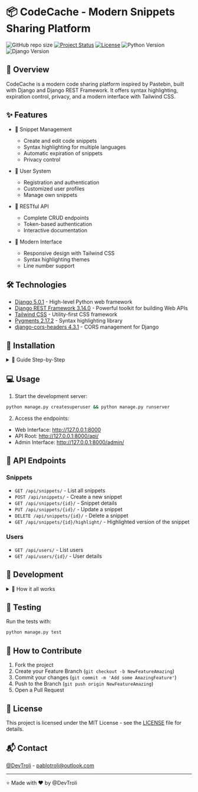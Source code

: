 # 📦 CodeCache - Modern Snippets Sharing Platform

![GitHub repo size](https://img.shields.io/github/repo-size/DevTroli/PasteBin)
[![Project Status][status-shield]][status-url]
[![License][license-shield]][license-url]
![Python Version](https://img.shields.io/badge/python-3.8%2B-blue)
![Django Version](https://img.shields.io/badge/django-5.0.1-green)

## 🌟 Overview
CodeCache is a modern code sharing platform inspired by Pastebin, built with Django and Django REST Framework. It offers syntax highlighting, expiration control, privacy, and a modern interface with Tailwind CSS.

## ✨ Features
- 🚀 Snippet Management
  - Create and edit code snippets
  - Syntax highlighting for multiple languages
  - Automatic expiration of snippets
  - Privacy control
  
- 👤 User System
  - Registration and authentication
  - Customized user profiles
  - Manage own snippets
  
- 🔌 RESTful API
  - Complete CRUD endpoints
  - Token-based authentication
  - Interactive documentation
  
- 🎨 Modern Interface
  - Responsive design with Tailwind CSS
  - Syntax highlighting themes
  - Line number support

## 🛠️ Technologies
- [Django 5.0.1](https://www.djangoproject.com/) - High-level Python web framework
- [Django REST Framework 3.14.0](https://www.django-rest-framework.org/) - Powerful toolkit for building Web APIs
- [Tailwind CSS](https://tailwindcss.com/) - Utility-first CSS framework
- [Pygments 2.17.2](https://pygments.org/) - Syntax highlighting library
- [django-cors-headers 4.3.1](https://github.com/adamchainz/django-cors-headers) - CORS management for Django

## 🚀 Installation
<details>
<summary>📖 Guide Step-by-Step</summary>
  
1. Clone the repository:
```bash
git clone https://github.com/DevTroli/PasteBin.git && cd PasteBin
```

2. Create and activate a virtual environment:
```bash
python -m venv .venv --clear && source .venv/bin/activate  # or venv\Scripts\activate  # Windows
```

3. Install the dependencies:
```bash
pip install -r requirements.txt
```

4. Set up the database:
```bash
python manage.py migrate
```
</details>

## 💻 Usage
1. Start the development server:
```bash
python manage.py createsuperuser && python manage.py runserver
```

2. Access the endpoints:
* Web Interface: http://127.0.0.1:8000
* API Root: http://127.0.0.1:8000/api/
* Admin Interface: http://127.0.0.1:8000/admin/

## 🔌 API Endpoints
### Snippets
* `GET /api/snippets/` - List all snippets
* `POST /api/snippets/` - Create a new snippet
* `GET /api/snippets/{id}/` - Snippet details
* `PUT /api/snippets/{id}/` - Update a snippet
* `DELETE /api/snippets/{id}/` - Delete a snippet
* `GET /api/snippets/{id}/highlight/` - Highlighted version of the snippet

### Users
* `GET /api/users/` - List users
* `GET /api/users/{id}/` - User details

## 🔧 Development
<details>
<summary>📖 How it all works</summary>

#### Project Structure
```
PasteBin/
├── manage.py  # The main Django management script
├── requirements.txt  # The project dependencies
├── .gitignore  # Ignored files for Git
├── LICENSE  # Project license
├── README.md  # Project documentation
├── contrib/
│   ├── envGen.py  # Script to generate environment variables
├── setup/
│   ├── settings.py  # Django project settings
│   ├── urls.py  # Django URL configuration
│   └── wsgi.py  # WSGI server configuration
│   └── __init__.py  # Python package initialization
├── snippets/
│   ├── migrations/  # Django database migrations
│   ├── templatetags/  # Custom Django template tags
│   ├── __init__.py  # Python package initialization
│   ├── models.py  # Django models for the Snippets app
│   ├── serializers.py  # Django REST Framework serializers
│   ├── views.py  # Django views for the Snippets app
│   └── urls.py  # URLs for the Snippets app
│   └── tests.py  # Tests for the Snippets app
│   └── apps.py  # Django app configuration
├── staticfiles/
│   ├── admin/  # Static files for the Django admin interface
│   ├── django_extentions/  # Static files for Django extensions
│   ├── rest_framework/  # Static files for Django REST Framework
└── templates/
    ├── base.html  # The main base template
    ├── includes/  # Additional template partials
    ├── registration/  # Templates for user registration and authentication
    └── snippets/  # Templates for the Snippets app
```

#### Configure environment variables
```bash
python contrib/envGen.py
# Don't forget to add your database access to .env
```
</details>

## 🧪 Testing
Run the tests with:
```bash
python manage.py test
```

## 👥 How to Contribute
1. Fork the project
2. Create your Feature Branch (`git checkout -b NewFeatureAmazing`)
3. Commit your changes (`git commit -m 'Add some AmazingFeature'`)
4. Push to the Branch (`git push origin NewFeatureAmazing`)
5. Open a Pull Request

## 📄 License
This project is licensed under the MIT License - see the [LICENSE](LICENSE) file for details.

## 📬 Contact
[@DevTroli](https://github.com/DevTroli) - pablotroli@outlook.com

---
⭐️ Made with ❤️ by @DevTroli

<!-- MARKDOWN LINKS & IMAGES -->
[status-shield]: https://img.shields.io/badge/status-active-success.svg
[status-url]: #
[version-shield]: https://img.shields.io/badge/version-1.0.0-blue.svg
[version-url]: #
[license-shield]: https://img.shields.io/badge/license-MIT-green.svg
[license-url]: #
